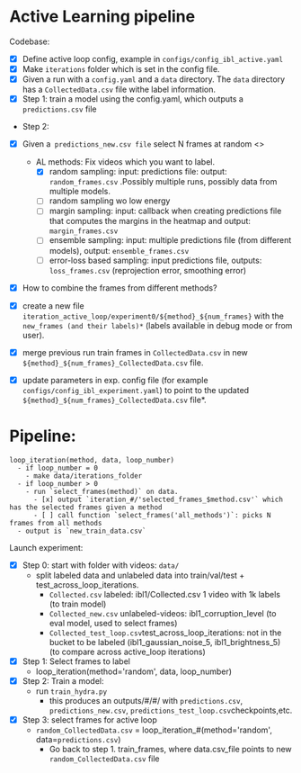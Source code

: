 # Active Learning pipeline

Codebase:
- [x] Define active loop config, example in `configs/config_ibl_active.yaml`
- [x] Make `iterations` folder which is set in the config file.
- [x] Given a run with a `config.yaml` and a `data` directory. The `data` directory has a `CollectedData.csv` file withe label information.
- [x] Step 1: train a model using the config.yaml, which outputs a `predictions.csv` file
- Step 2: 
- [x] Given a` predictions_new.csv file` select N frames at random <>
  - AL methods: Fix videos which you want to label.
    - [X] random sampling: input: predictions file: output: `random_frames.csv` .Possibly multiple runs, possibly data from multiple models.
    - [ ] random sampling wo low energy 
    - [ ] margin sampling: input: callback when creating predictions file that computes the margins in the heatmap and output: `margin_frames.csv`
    - [ ] ensemble sampling: input: multiple predictions file (from different models), output: `ensemble_frames.csv`
    - [ ] error-loss based sampling: input predictions file, outputs: `loss_frames.csv` (reprojection error, smoothing error)
- [x] How to combine the frames from different methods? 
- [x] create a new file `iteration_active_loop/experiment0/${method}_${num_frames}` with the `new_frames (and their labels)*` (labels available in debug mode or from user).
- [x] merge previous run train frames in `CollectedData.csv` in new `${method}_${num_frames}_CollectedData.csv`  file.
- [x] update parameters in exp. config file (for example `configs/config_ibl_experiment.yaml`) to point to the updated `${method}_${num_frames}_CollectedData.csv`  file*.


# Pipeline:

```
loop_iteration(method, data, loop_number)
  - if loop_number = 0
    - make data/iterations_folder
  - if loop_number > 0
    - run `select_frames(method)` on data.
      - [x] output `iteration_#/'selected_frames_$method.csv'` which has the selected frames given a method
      - [ ] call function `select_frames('all_methods')`: picks N frames from all methods 
  - output is `new_train_data.csv`
```


Launch experiment:
- [x] Step 0: start with folder with videos: `data/` 
  - split labeled data and unlabeled data into train/val/test + test_across_loop_iterations.
    - `Collected.csv` labeled: ibl1/Collected.csv 1 video with 1k labels (to train model)
    - `Collected_new.csv` unlabeled-videos: ibl1_corruption_level (to eval model, used to select frames)
    - `Collected_test_loop.csv`test_across_loop_iterations: not in the bucket to be labeled (ibl1_gaussian_noise_5, ibl1_brightness_5) (to compare across active_loop iterations) 
- [x] Step 1: Select frames to label
  - loop_iteration(method='random', data, loop_number)
- [x] Step 2: Train a model:
  - run `train_hydra.py `
    - this produces an outputs/#/#/ with `predictions.csv`, `predictions_new.csv`, `predictions_test_loop.csv`checkpoints,etc.
- [x] Step 3: select frames for active loop 
  - `random_CollectedData.csv`  = loop_iteration_#(method='random', data=`predictions.csv`)
    - Go back to step 1. train_frames, where data.csv_file points to new `random_CollectedData.csv` file
